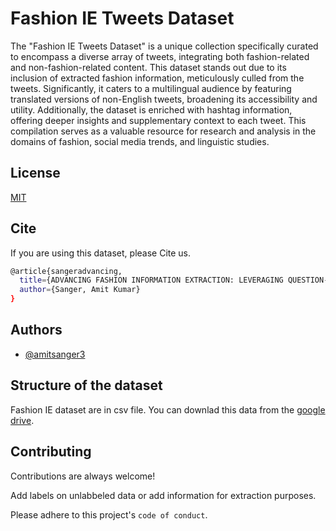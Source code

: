 
# Fashion IE Tweets Dataset

The "Fashion IE Tweets Dataset" is a unique collection specifically curated to encompass a diverse array of tweets, integrating both fashion-related and non-fashion-related content. This dataset stands out due to its inclusion of extracted fashion information, meticulously culled from the tweets. Significantly, it caters to a multilingual audience by featuring translated versions of non-English tweets, broadening its accessibility and utility. Additionally, the dataset is enriched with hashtag information, offering deeper insights and supplementary context to each tweet. This compilation serves as a valuable resource for research and analysis in the domains of fashion, social media trends, and linguistic studies.


## License

[MIT](https://choosealicense.com/licenses/mit/)


## Cite 

If you are using this dataset, please Cite us.

```bash
@article{sangeradvancing,
  title={ADVANCING FASHION INFORMATION EXTRACTION: LEVERAGING QUESTION-ANSWER STYLED TWEET DATASETS WITH TEXT GENERATION MODELS},
  author={Sanger, Amit Kumar}
}
```
## Authors

- [@amitsanger3](https://www.github.com/amitsanger3)


## Structure of the dataset

Fashion IE dataset are in csv file. You can downlad this data from the [google drive](https://drive.google.com/file/d/1meQ9FK8UNdZyYqA2NiDY7TZBHQH8YhaE/view?usp=sharing).


## Contributing

Contributions are always welcome!

Add labels on unlabbeled data or add information for extraction purposes.

Please adhere to this project's `code of conduct`.

